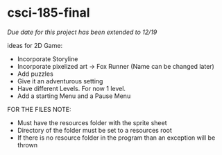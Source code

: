 # csci-185-final

*Due date for this project has been extended to 12/19*

ideas for 2D Game:
- Incorporate Storyline
- Incorporate pixelized art -> Fox Runner (Name can be changed later)
- Add puzzles
- Give it an adventurous setting
- Have different Levels. For now 1 level.
- Add a starting Menu and a Pause Menu

FOR THE FILES NOTE:
- Must have the resources folder with the sprite sheet
- Directory of the folder must be set to a resources root
- If there is no resource folder in the program than an exception will be thrown
  

